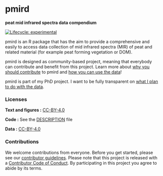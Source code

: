 
<!-- README.md is generated from README.Rmd. Please edit that file -->

# pmird

**peat mid infrared spectra data compendium**

<!-- badges: start -->

[![Lifecycle:
experimental](https://img.shields.io/badge/lifecycle-experimental-orange.svg)](https://www.tidyverse.org/lifecycle/#experimental)
<!-- badges: end -->

<!-- [![Binder](https://mybinder.org/badge_logo.svg)](https://mybinder.org/v2/gh///master?urlpath=rstudio)  -->

pmird is an R package that has the aim to provide a comprehensive and
easily to access data collection of mid infrared spectra (MIR) of peat
and related material (for example peat forming vegetation or DOM).

pmird is designed as community-based project, meaning that everybody can
contribute and benefit from this project. Learn more about [why you
should
contribute](https://henningte.github.io/pmird/articles/a01-Why-to-contribute.html)
to pmird and [how you can use the
data](https://henningte.github.io/pmird/articles/a05-How-to-access-data.html)\!

pmird is part of my PhD project. I want to be fully transparent on [what
I plan to do with the
data](https://henningte.github.io/pmird/articles/a02-What-I-plan-to-do-with-the-data.html).

<!-- ### How to cite

Please cite this compendium as:

> Authors, (2020). _Compendium of R code and data for Title of your paper goes here_. Accessed 15 Jun 2020. Online at <https://doi.org/xxx/xxx>

### How to download or install

You can download the compendium as a zip from from this URL: </archive/master.zip>

Or you can install this compendium as an R package, pmird, from GitHub with:



```r
# install.packages("devtools")
remotes::install_github("/")
```
-->

### Licenses

**Text and figures :**
[CC-BY-4.0](http://creativecommons.org/licenses/by/4.0/)

**Code :** See the [DESCRIPTION](DESCRIPTION) file

**Data :** [CC-BY-4.0](http://creativecommons.org/licenses/by/4.0/)

### Contributions

We welcome contributions from everyone. Before you get started, please
see our [contributor guidelines](CONTRIBUTING.md). Please note that this
project is released with a [Contributor Code of Conduct](CONDUCT.md). By
participating in this project you agree to abide by its terms.
